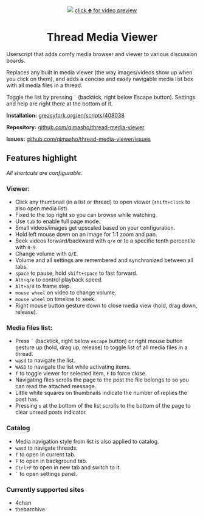 <div align="center">
	<a href="https://www.webmshare.com/play/qdeW0"><img src="https://i.imgur.com/my5n3aK.gif"></a>
	<a href="https://www.webmshare.com/play/qdeW0">click 🡹 for video preview</a>
	<h1>Thread Media Viewer</h1>
</div>

Userscript that adds comfy media browser and viewer to various discussion boards.

Replaces any built in media viewer (the way images/videos show up when you click on them), and adds a concise and easily navigable media list box with all media files in a thread.

Toggle the list by pressing `` ` `` (backtick, right below Escape button). Settings and help are right there at the bottom of it.

**Installation:** [greasyfork.org/en/scripts/408038](https://greasyfork.org/en/scripts/408038-thread-media-viewer)

**Repository:** [github.com/qimasho/thread-media-viewer](https://github.com/qimasho/thread-media-viewer)

**Issues:** [github.com/qimasho/thread-media-viewer/issues](https://github.com/qimasho/thread-media-viewer/issues)

## Features highlight

*All shortcuts are configurable.*

### Viewer:
- Click any thumbnail (in a list or thread) to open viewer (`shift+click` to also open media list).
- Fixed to the top right so you can browse while watching.
- Use `tab` to enable full page mode.
- Small videos/images get upscaled based on your configuration.
- Hold left mouse down on an image for 1:1 zoom and pan.
- Seek videos forward/backward with `q/e` or to a specific tenth percentile with `0-9`.
- Change volume with `Q/E`.
- Volume and all settings are remembered and synchronized between all tabs.
- `space` to pause, hold `shift+space` to fast forward.
- `Alt+q/e` to control playback speed.
- `Alt+a/d` to frame step.
- `mouse wheel` on video to change volume.
- `mouse wheel` on timeline to seek.
- Right mouse button gesture down to close media view (hold, drag down, release).

### Media files list:
- Press `` ` `` (backtick, right below `escape` button) or right mouse button gesture up (hold, drag up, release) to toggle list of all media files in a thread.
- `wasd` to navigate the list.
- `WASD` to navigate the list while activating items.
- `f` to toggle viewer for selected item, `F` to force close.
- Navigating files scrolls the page to the post the file belongs to so you can read the attached message.
- Little white squares on thumbnails indicate the number of replies the post has.
- Pressing `s` at the bottom of the list scrolls to the bottom of the page to clear unread posts indicator.

### Catalog
- Media navigation style from list is also applied to catalog.
- `wasd` to navigate threads.
- `f` to open in current tab.
- `F` to open in background tab.
- `Ctrl+F` to open in new tab and switch to it.
- `` ` `` to open settings panel.

### Currently supported sites
- 4chan
- thebarchive
